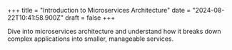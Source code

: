 +++
title = "Introduction to Microservices Architecture"
date = "2024-08-22T10:41:58.900Z"
draft = false
+++

  Dive into microservices architecture and understand how it breaks down complex applications into smaller, manageable services.
        